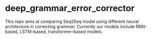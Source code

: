 # deep_grammar_error_corrector
This repo aims at comparing Seq2Seq model using different neural architecture in correcting grammar. Currently our models include RNN-based, LSTM-based, transformer-based models. 
